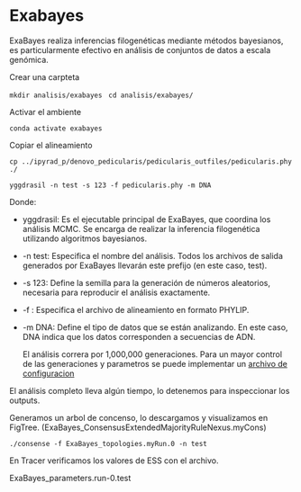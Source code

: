 # Exabayes

ExaBayes realiza inferencias filogenéticas mediante métodos bayesianos, es particularmente efectivo 
en análisis de conjuntos de datos a escala genómica.

Crear una carpteta

`mkdir analisis/exabayes
`
`cd analisis/exabayes/`

Activar el ambiente

`conda activate exabayes`

Copiar el alineamiento

`cp ../ipyrad_p/denovo_pedicularis/pedicularis_outfiles/pedicularis.phy ./`

`yggdrasil -n test -s 123 -f pedicularis.phy -m DNA`

Donde:

+ yggdrasil: Es el ejecutable principal de ExaBayes, que coordina los análisis MCMC. Se encarga de realizar la inferencia filogenética utilizando algoritmos bayesianos.

+ -n test: Especifica el nombre del análisis. Todos los archivos de salida generados por ExaBayes llevarán este prefijo (en este caso, test).

+ -s 123: Define la semilla para la generación de números aleatorios, necesaria para reproducir el análisis exactamente. 

+ -f : Especifica el archivo de alineamiento en formato PHYLIP.

+ -m DNA: Define el tipo de datos que se están analizando. En este caso, DNA indica que los datos corresponden a secuencias de ADN.

  El análisis correra por 1,000,000 generaciones. Para un mayor control de las generaciones y parametros se puede implementar un [archivo de
  configuracion](https://app.assembla.com/spaces/exa-bayes/git/source/master/examples/configFile-all-options.nex)

El análisis completo lleva algún tiempo, lo detenemos para inspeccionar los outputs. 

Generamos un arbol de concenso, lo descargamos y visualizamos en FigTree. (ExaBayes_ConsensusExtendedMajorityRuleNexus.myCons)

`./consense -f ExaBayes_topologies.myRun.0 -n test`

En Tracer verificamos los valores de ESS con el archivo. 

ExaBayes_parameters.run-0.test
